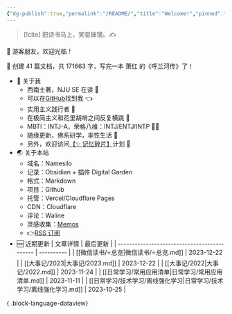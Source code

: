 ```yaml
---
{"dg-publish":true,"permalink":"/README/","title":"Welcome!","pinned":true,"tags":["home","gardenEntry","gardenEntry"],"noteIcon":"1","created":"2023-07-14T17:22:00.770+08:00","updated":"2023-12-24T23:54:06.001+08:00"}
---
```



> [!cite] 把诗书马上，笑驱锋镝。✍️

👋 游客朋友，欢迎光临！

<p><span>👏 创建 41 篇文档，共 171663 字，写完一本 萧红 的《呼兰河传》了！</span></p>

- 🤔 关于我
  - 西南土著，NJU SE 在读 📖
  - 可以在[GitHub](https://github.com/XR-Y)找到我 👈
  - 实用主义践行者 🙌
  - 在极简主义和花里胡哨之间反复横跳 🤹
  - MBTI：INTJ-A，荣格八维：INTJ/ENTJ/INTP 🙋‍♂️
  - 随缘更新，佛系研学，率性生活 🎉
  - 另外，欢迎访问[【✨ 记忆碎片】](https://memos.xryu.top)计划 👀
- 🌏 关于本站
  - 域名：Namesilo
  - 记录：Obsidian + 插件 Digital Garden
  - 格式：Markdown
  - 项目：Github
  - 托管：Vercel/Cloudflare Pages
  - CDN：Cloudflare
  - 评论：Waline
  - 灵感收集：[Memos](https://usememos.com/)
  - 👉[RSS 订阅](https://xryu.top/feed.xml)
- 🆕 近期更新
| 文章详情                                         | 最后更新       |
| -------------------------------------------- | ---------- |
| [[微信读书/⭐总览\|微信读书/⭐总览.md]]                 | 2023-12-22 |
| [[大事记/2023\|大事记/2023.md]]                 | 2023-12-22 |
| [[大事记/2022\|大事记/2022.md]]                 | 2023-11-24 |
| [[日常学习/常用应用清单\|日常学习/常用应用清单.md]]           | 2023-11-11 |
| [[日常学习/技术学习/离线强化学习\|日常学习/技术学习/离线强化学习.md]] | 2023-10-25 |

{ .block-language-dataview}
